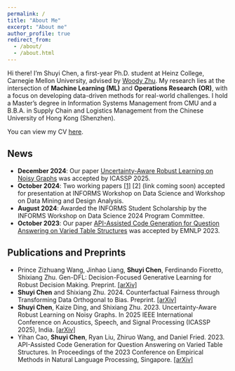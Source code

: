 ```yaml
---
permalink: /
title: "About Me"
excerpt: "About me"
author_profile: true
redirect_from: 
  - /about/
  - /about.html
---
```


Hi there! I’m Shuyi Chen, a first-year Ph.D. student at Heinz College, Carnegie Mellon University, advised by [Woody Zhu](https://sites.google.com/view/woodyzhu). My research lies at the intersection of **Machine Learning (ML)** and **Operations Research (OR)**, with a focus on developing data-driven methods for real-world challenges. I hold a Master’s degree in Information Systems Management from CMU and a B.B.A. in Supply Chain and Logistics Management from the Chinese University of Hong Kong (Shenzhen).

You can view my CV [here](https://drive.google.com/drive/folders/1Rqz1-s_Jgm0AyNlVODXk-rQ7ylQpcxXj?usp=sharing).


## News<span id="news"></span>
- **December 2024**: Our paper [Uncertainty-Aware Robust Learning on Noisy Graphs](https://arxiv.org/abs/2306.08210) was accepted by ICASSP 2025.
- **October 2024**: Two working papers [[1]](https://arxiv.org/abs/2403.17852) [2] (link coming soon) accepted for presentation at INFORMS Workshop on Data Science and Workshop on Data Mining and Design Analysis.
- **August 2024**: Awarded the INFORMS Student Scholarship by the INFORMS Workshop on Data Science 2024 Program Committee.
- **October 2023**: Our paper [API-Assisted Code Generation for Question Answering on Varied Table Structures](https://arxiv.org/abs/2310.14687) was accepted by EMNLP 2023.


## Publications and Preprints<span id="conferences-and-workshops"></span>
- Prince Zizhuang Wang, Jinhao Liang, **Shuyi Chen**, Ferdinando Fioretto, Shixiang Zhu. Gen-DFL: Decision-Focused Generative Learning for Robust Decision Making. Preprint. [[arXiv]](https://arxiv.org/pdf/2502.05468)
- **Shuyi Chen** and Shixiang Zhu. 2024. Counterfactual Fairness through Transforming Data Orthogonal to Bias. Preprint. [[arXiv]](https://arxiv.org/pdf/2403.17852)
- **Shuyi Chen**, Kaize Ding, and Shixiang Zhu. 2023. Uncertainty-Aware Robust Learning on Noisy Graphs. In 2025 IEEE International Conference on Acoustics, Speech, and Signal Processing (ICASSP 2025), India. [[arXiv]](https://arxiv.org/pdf/2306.08210)
- Yihan Cao, **Shuyi Chen**, Ryan Liu, Zhiruo Wang, and Daniel Fried. 2023. API-Assisted Code Generation for Question Answering on Varied Table Structures. In Proceedings of the 2023 Conference on Empirical Methods in Natural Language Processing, Singapore. [[arXiv]](https://arxiv.org/pdf/2310.14687)
